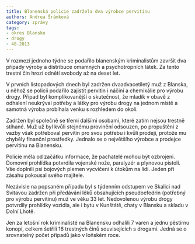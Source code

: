 ```yaml
---
title: Blanenská policie zadržela dva výrobce pervitinu
authors: Andrea Šrámková
category: zprávy
tags:
- okres Blansko
- drogy
- 48-2013
---
```


V rozmezí jednoho týdne se podařilo blanenským kriminalistům završit dva případy výroby a distribuce omamných a psychotropních látek. Za tento trestní čin hrozí odnětí svobody až na deset let.

V prvních listopadových dnech byl zadržen dvaadvacetiletý muž z Blanska, u něhož se policii podařilo zajistit pervitin i náčiní a chemikálie pro výrobu drogy. Případ byl komplikovanější o skutečnost, že mladík v obavě z odhalení neukrýval potřeby a látky pro výrobu drogy na jednom místě a samotná výroba probíhala venku s rozhledem do okolí.

Zadržen byl společně se třemi dalšími osobami, které zatím nejsou trestně stíhané. Muž už byl kvůli stejnému provinění odsouzen, po propuštění z vazby však potřeboval pervitin pro svou potřebu i kvůli prodeji, protože mu chyběly finanční prostředky. Jednalo se o největšího výrobce a prodejce pervitinu na Blanensku.

Policie měla od začátku informace, že pachatelé mohou být ozbrojeni. Domovní prohlídka potvrdila vojenské nože, paralyzér a plynovou pistoli. Vše doplnili psi bojových plemen vycvičení k útokům na lidi. Jeden při zásahu pokousal svého majitele.

Nezávisle na popsaném případu byl s týdenním odstupem ve Skalici nad Svitavou zadržen při předávání léků obsahujících pseudoefedrin (potřebný pro výrobu pervitinu) muž ve věku 33 let. Nedovolenou výrobu drogy potvrdily prohlídky vozidla, ale i bytu v Kunštátě, chaty v Blansku a skladu v Dolní Lhotě.

Jen za letošní rok kriminalisté na Blanensku odhalili 7 varen a jednu pěstírnu konopí, celkem šetřili 16 trestných činů souvisejících s drogami. Jedná se o srovnatelný počet případů jako v loňském roce.
